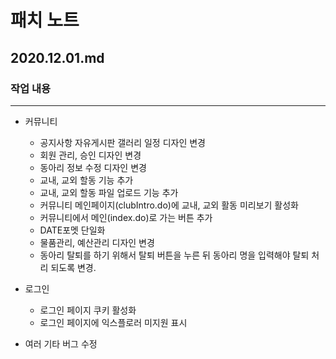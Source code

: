 # 패치 노트
## 2020.12.01.md
###  작업 내용
---
- 커뮤니티 
  - 공지사항 자유게시판 갤러리 일정 디자인 변경
  - 회원 관리, 승인 디자인 변경
  - 동아리 정보 수정 디자인 변경
  - 교내, 교외 할동 기능 추가  
  - 교내, 교외 할동 파일 업로드 기능 추가
  - 커뮤니티 메인페이지(clubIntro.do)에 교내, 교외 활동 미리보기 활성화
  - 커뮤니티에서 메인(index.do)로 가는 버튼 추가
  - DATE포멧 단일화
  - 물품관리, 예산관리 디자인 변경
  - 동아리 탈퇴를 하기 위해서 탈퇴 버튼을 누른 뒤 동아리 명을 입력해야 탈퇴 처리 되도록 변경.

- 로그인
  - 로그인 페이지 쿠키 활성화
  - 로그인 페이지에 익스플로러 미지원 표시

- 여러 기타 버그 수정